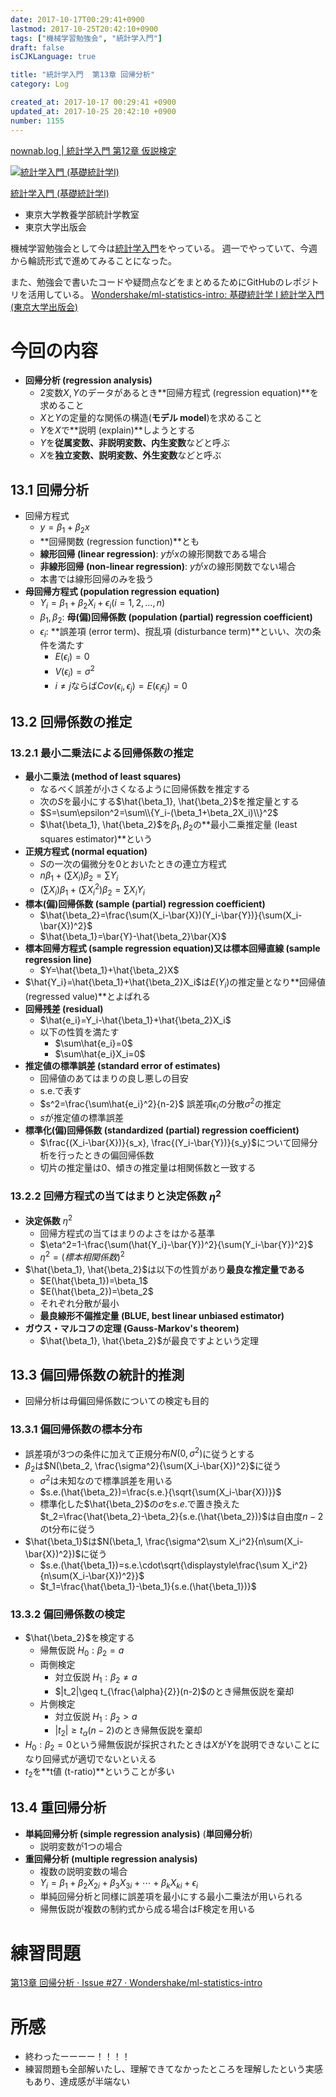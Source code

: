 ```yaml
---
date: 2017-10-17T00:29:41+0900
lastmod: 2017-10-25T20:42:10+0900
tags: ["機械学習勉強会", "統計学入門"]
draft: false
isCJKLanguage: true

title: "統計学入門  第13章 回帰分析"
category: Log

created_at: 2017-10-17 00:29:41 +0900
updated_at: 2017-10-25 20:42:10 +0900
number: 1155
---
```


[nownab.log | 統計学入門 第12章 仮説検定](https://blog.nownabe.com/2017/10/25/1165.html)

<div class="asin">
<div class="asin-image"><a href="https://www.amazon.co.jp/exec/obidos/ASIN/4130420658/nownabe0c-22/" rel="nofollow noopener" target="_blank"><img src="http://images-jp.amazon.com/images/P/4130420658.09._SL160_.jpg" alt="統計学入門 (基礎統計学Ⅰ)" title="統計学入門 (基礎統計学Ⅰ)"></a></div>
<div class="asin-detail">
<p><a href="https://www.amazon.co.jp/exec/obidos/ASIN/4130420658/nownabe0c-22/" rel="nofollow noopener" target="_blank">統計学入門 (基礎統計学Ⅰ)</a></p>
<ul>
<li>東京大学教養学部統計学教室</li>
<li>東京大学出版会</li>
</ul>
</div>

<p></p>
</div>

機械学習勉強会として今は[統計学入門](https://www.amazon.co.jp/exec/obidos/ASIN/4130420658/nownabe0c-22/)をやっている。
週一でやっていて、今週から輪読形式で進めてみることになった。

また、勉強会で書いたコードや疑問点などをまとめるためにGitHubのレポジトリを活用している。
[Wondershake/ml-statistics-intro: 基礎統計学 I 統計学入門 (東京大学出版会)](https://github.com/Wondershake/ml-statistics-intro)

# 今回の内容
* **回帰分析 (regression analysis)**
    * 2変数$X, Y$のデータがあるとき**回帰方程式 (regression equation)**を求めること
    * $X$と$Y$の定量的な関係の構造(**モデル model**)を求めること
    * $Y$を$X$で**説明 (explain)**しようとする
    * $Y$を**従属変数、非説明変数、内生変数**などと呼ぶ
    * $X$を**独立変数、説明変数、外生変数**などと呼ぶ

## 13.1 回帰分析
* 回帰方程式
    * $y=\beta_1+\beta_2x$
    * **回帰関数 (regression function)**とも
    * **線形回帰 (linear regression)**: $y$が$x$の線形関数である場合
    * **非線形回帰 (non-linear regression)**: $y$が$x$の線形関数でない場合
    * 本書では線形回帰のみを扱う
* **母回帰方程式 (population regression equation)**
    * $Y_i=\beta_1+\beta_2X_i+\epsilon_i (i=1, 2, \dots, n)$
    * $\beta_1, \beta_2$: **母(偏)回帰係数 (population (partial) regression coefficient)**
    * $\epsilon_i$: **誤差項 (error term)、撹乱項 (disturbance term)**といい、次の条件を満たす
        * $E(\epsilon_i)=0$
        * $V(\epsilon_i)=\sigma^2$
        * $i\neq j$ならば$Cov(\epsilon_i,\epsilon_j)=E(\epsilon_i\epsilon_j)=0$

## 13.2 回帰係数の推定
### 13.2.1 最小二乗法による回帰係数の推定
* **最小二乗法 (method of least squares)**
    * なるべく誤差が小さくなるように回帰係数を推定する
    * 次の$S$を最小にする$\hat{\beta_1}, \hat{\beta_2}$を推定量とする
    * $S=\sum\epsilon^2=\sum\\{Y_i-(\beta_1+\beta_2X_i)\\}^2$
    * $\hat{\beta_1}, \hat{\beta_2}$を$\beta_1, \beta_2$の**最小二乗推定量 (least squares estimator)**という
* **正規方程式 (normal equation)**
    * $S$の一次の偏微分を0とおいたときの連立方程式
    * $n\beta_1+(\sum X_i)\beta_2=\sum Y_i$
    * $(\sum X_i)\beta_1+(\sum X_i^2)\beta_2=\sum X_iY_i$
* **標本(偏)回帰係数 (sample (partial) regression coefficient)**
    * $\hat{\beta_2}=\frac{\sum(X_i-\bar{X})(Y_i-\bar{Y})}{\sum(X_i-\bar{X})^2}$
    * $\hat{\beta_1}=\bar{Y}-\hat{\beta_2}\bar{X}$
* **標本回帰方程式 (sample regression equation)**又は**標本回帰直線 (sample regression line)**
    * $Y=\hat{\beta_1}+\hat{\beta_2}X$
* $\hat{Y_i}=\hat{\beta_1}+\hat{\beta_2}X_i$は$E(Y_i)$の推定量となり**回帰値 (regressed value)**とよばれる
* **回帰残差 (residual)**
    * $\hat{e_i}=Y_i-\hat{\beta_1}+\hat{\beta_2}X_i$
    * 以下の性質を満たす
        * $\sum\hat{e_i}=0$
        * $\sum\hat{e_i}X_i=0$
* **推定値の標準誤差 (standard error of estimates)**
    * 回帰値のあてはまりの良し悪しの目安
    * s.e.で表す
    * $s^2=\frac{\sum\hat{e_i}^2}{n-2}$ 誤差項$\epsilon_i$の分散$\sigma^2$の推定
    * $s$が推定値の標準誤差
* **標準化(偏)回帰係数 (standardized (partial) regression coefficient)**
    * $\frac{(X_i-\bar{X})}{s_x}, \frac{(Y_i-\bar{Y})}{s_y}$について回帰分析を行ったときの偏回帰係数
    * 切片の推定量は0、傾きの推定量は相関係数と一致する

### 13.2.2 回帰方程式の当てはまりと決定係数 $\eta^2$
* **決定係数** $\eta^2$
    * 回帰方程式の当てはまりのよさをはかる基準
    * $\eta^2=1-\frac{\sum(\hat{Y_i}-\bar{Y})^2}{\sum(Y_i-\bar{Y})^2}$
    * $\eta^2=(標本相関係数)^2$
* $\hat{\beta_1}, \hat{\beta_2}$は以下の性質があり**最良な推定量である**
    * $E(\hat{\beta_1})=\beta_1$
    * $E(\hat{\beta_2})=\beta_2$
    * それぞれ分散が最小
    * **最良線形不偏推定量 (BLUE, best linear unbiased estimator)**
* **ガウス・マルコフの定理 (Gauss-Markov's theorem)**
    * $\hat{\beta_1}, \hat{\beta_2}$が最良ですよという定理

## 13.3 偏回帰係数の統計的推測
* 回帰分析は母偏回帰係数についての検定も目的

### 13.3.1 偏回帰係数の標本分布
* 誤差項が3つの条件に加えて正規分布$N(0, \sigma^2)$に従うとする
* $\beta_2$は$N(\beta_2, \frac{\sigma^2}{\sum(X_i-\bar{X})^2}$に従う
    * $\sigma^2$は未知なので標準誤差を用いる
    * $s.e.(\hat{\beta_2})=\frac{s.e.}{\sqrt{\sum(X_i-\bar{X})}}$
    * 標準化した$\hat{\beta_2}$の$\sigma$を$s.e.$で置き換えた$t_2=\frac{\hat{\beta_2}-\beta_2}{s.e.(\hat{\beta_2})}$は自由度$n-2$のt分布に従う
* $\hat{\beta_1}$は$N(\beta_1, \frac{\sigma^2\sum X_i^2}{n\sum(X_i-\bar{X})^2})$に従う
    * $s.e.(\hat{\beta_1})=s.e.\cdot\sqrt{\displaystyle\frac{\sum X_i^2}{n\sum(X_i-\bar{X})^2}}$
    * $t_1=\frac{\hat{\beta_1}-\beta_1}{s.e.(\hat{\beta_1})}$

### 13.3.2 偏回帰係数の検定
* $\hat{\beta_2}$を検定する
    * 帰無仮説 $H_0:\beta_2=a$
    * 両側検定
        * 対立仮説 $H_1:\beta_2\neq a$
        * $|t_2|\geq t_{\frac{\alpha}{2}}(n-2)$のとき帰無仮説を棄却
    * 片側検定
        * 対立仮説 $H_1:\beta_2>a$
        * $|t_2|\geq t_{\alpha}(n-2)$のとき帰無仮説を棄却
* $H_0:\beta_2=0$という帰無仮説が採択されたときは$X$が$Y$を説明できないことになり回帰式が適切でないといえる
* $t_2$を**t値 (t-ratio)**ということが多い

## 13.4 重回帰分析
* **単純回帰分析 (simple regression analysis)** (**単回帰分析**)
    * 説明変数が1つの場合
* **重回帰分析 (multiple regression analysis)**
    * 複数の説明変数の場合
    * $Y_i=\beta_1+\beta_2X_{2i}+\beta_3X_{3i}+\cdots+\beta_kX_{ki}+\epsilon_i$
    * 単純回帰分析と同様に誤差項を最小にする最小二乗法が用いられる
    * 帰無仮説が複数の制約式から成る場合はF検定を用いる

# 練習問題
[第13章 回帰分析 · Issue #27 · Wondershake/ml-statistics-intro](https://github.com/Wondershake/ml-statistics-intro/issues/27)


# 所感
* 終わったーーーー！！！！
* 練習問題も全部解いたし、理解できてなかったところを理解したという実感もあり、達成感が半端ない

```math
```
